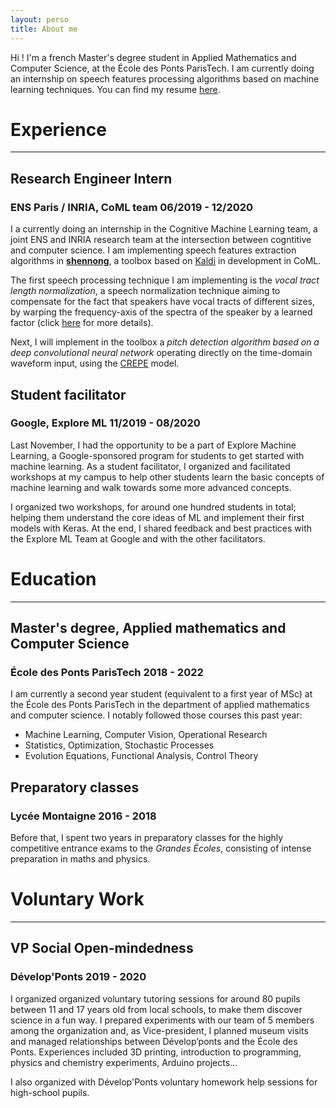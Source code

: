 ```yaml
---
layout: perso 
title: About me 
---
```

Hi ! I'm a french Master's degree student in Applied Mathematics and Computer Science, at the École des Ponts ParisTech. I am currently doing an internship on speech features processing algorithms based on machine learning techniques. You can find my resume [here](/assets/resume.pdf).
# Experience 
* * *
## Research Engineer Intern 
### <span> ENS Paris / INRIA, CoML team </span> 06/2019 - 12/2020


I a currently doing an internship in the Cognitive Machine Learning team, a joint ENS and INRIA research team at the intersection between cogntitive and computer science. I am implementing speech features extraction algorithms in __[shennong](https://docs.syntheticlearner.net/shennong/)__, a toolbox based on [Kaldi](https://kaldi-asr.org) in development in CoML. 

The first speech processing technique I am implementing is the *vocal tract length normalization*, a speech normalization technique aiming to compensate for the fact that speakers have vocal tracts of different sizes, by warping the frequency-axis of the spectra of the speaker by a learned factor (click [here](./speech.html) for more details).

Next, I will implement in the toolbox a *pitch detection algorithm based on a deep convolutional neural network* operating directly on the time-domain waveform input, using the [CREPE](https://github.com/marl/crepe) model.

## Student facilitator
### <span> Google, Explore ML </span> 11/2019 - 08/2020

Last November, I had the opportunity to be a part of Explore Machine Learning, a Google-sponsored program for students to get started with machine learning. As a student facilitator, I organized and facilitated workshops at my campus to help other students learn the basic concepts of machine learning and walk towards some more advanced concepts.

I organized two workshops, for around one hundred students in total; helping them understand the core ideas of ML and implement their first models with Keras. At the end, I shared feedback and best practices with the Explore ML Team at Google and with the other facilitators.


# Education
* * *
## Master's degree, Applied mathematics and Computer Science  
### <span> École des Ponts ParisTech </span> 2018 - 2022
I am currently a second year student (equivalent to a first year of MSc) at the École des Ponts ParisTech in the department of applied mathematics and computer science. I notably followed those courses this past year:
* Machine Learning, Computer Vision, Operational Research
* Statistics, Optimization, Stochastic Processes
* Evolution Equations, Functional Analysis, Control Theory

## Preparatory classes
### <span> Lycée Montaigne </span> 2016 - 2018
Before that, I spent two years in preparatory classes for the highly competitive entrance exams to the *Grandes Écoles*, consisting of intense preparation in maths and physics.


# Voluntary Work
* * *
## VP Social Open-mindedness
### <span> Dévelop'Ponts </span> 2019 - 2020
I organized organized voluntary tutoring sessions for around 80 pupils between 11 and 17 years old from local schools, to make them discover science in a fun way. I prepared experiments with our team of 5 members among the organization and, as Vice-president, I planned museum visits and managed relationships between Dévelop’ponts and the École des Ponts. Experiences included 3D printing, introduction to programming, physics and chemistry experiments, Arduino projects...

I also organized with Dévelop'Ponts voluntary homework help sessions for high-school pupils.
